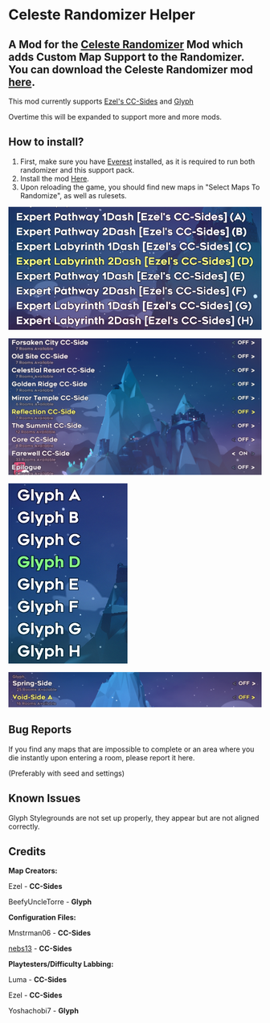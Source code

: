 # Celeste Randomizer Helper
A Mod for the [Celeste Randomizer](https://github.com/rhelmot/CelesteRandomizer) Mod which adds Custom Map Support to the Randomizer. You can download the Celeste Randomizer mod [here](https://gamebanana.com/tools/6848).
-
This mod currently supports [Ezel's CC-Sides](https://gamebanana.com/maps/207309) and [Glyph](https://gamebanana.com/maps/209296)

Overtime this will be expanded to support more and more mods.

How to install?
-
1. First, make sure you have [Everest](https://everestapi.github.io/) installed, as it is required to run both randomizer and this support pack.
2. Install the mod [Here](https://gamebanana.com/gamefiles/13046).
3. Upon reloading the game, you should find new maps in "Select Maps To Randomize", as well as rulesets.

![folder_structure](docs/img/ezelrules.png)

![folder_structure](docs/img/ezelmaps.png)

![folder_structure](docs/img/glyphrules.png)

![folder_structure](docs/img/glyphmaps.png)

Bug Reports
-
If you find any maps that are impossible to complete or an area where you die instantly upon entering a room, please report it here.

(Preferably with seed and settings)

Known Issues
-

Glyph Stylegrounds are not set up properly, they appear but are not aligned correctly.

Credits
-
**Map Creators:**

Ezel - **CC-Sides**

BeefyUncleTorre - **Glyph**

**Configuration Files:**

Mnstrman06 - **CC-Sides**

[nebs13](https://github.com/nebs13/) - **CC-Sides**

**Playtesters/Difficulty Labbing:**

Luma - **CC-Sides**

Ezel - **CC-Sides**

Yoshachobi7 - **Glyph**
